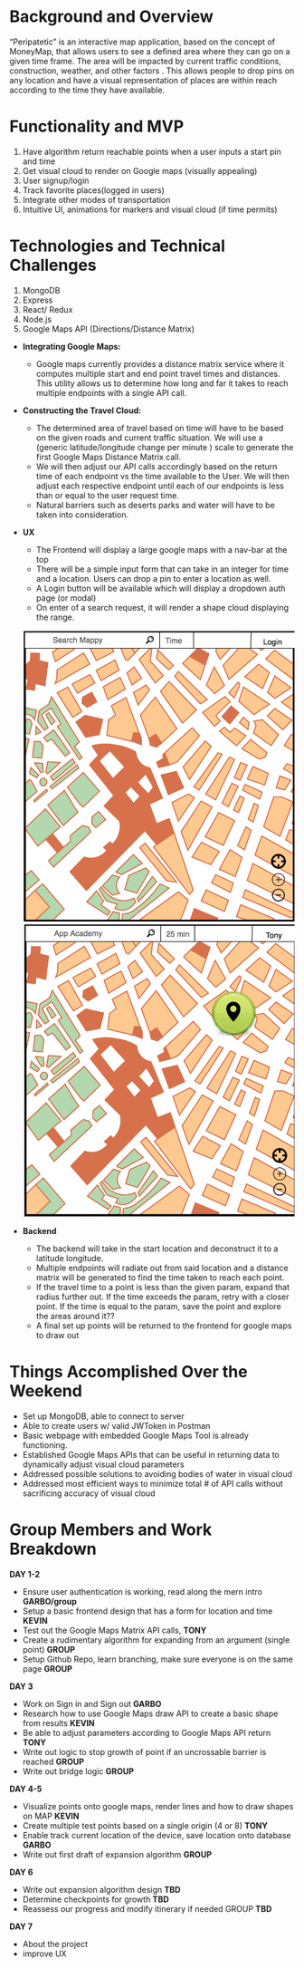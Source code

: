 # Background and Overview

“Peripatetic” is an interactive map application, based on the concept of MoneyMap, that allows users to see a defined area where they can go on a given time frame. The area will be impacted by current traffic conditions, construction, weather, and other factors . This allows people to drop pins on any location and have a visual representation of places are within reach according to the time they have available.

# Functionality and MVP

1. Have algorithm return reachable points when a user inputs a start pin and time
2. Get visual cloud to render on Google maps (visually appealing)
3. User signup/login
4. Track favorite places(logged in users)
5. Integrate other modes of transportation
6. Intuitive UI, animations for markers and visual cloud (if time permits)

# Technologies and Technical Challenges

1. MongoDB
2. Express
3. React/ Redux
4. Node.js
5. Google Maps API (Directions/Distance Matrix)

* **Integrating Google Maps:** 
    * Google maps currently provides a distance matrix service where it computes multiple start and end point travel times and distances. This utility allows us to determine how long and far it takes to reach multiple endpoints with a single API call.
* **Constructing the Travel Cloud:**
    * The determined area of travel based on time will have to be based on the given roads and current traffic situation. We will use a (generic latitude/longitude change per minute ) scale to generate the first Google Maps Distance Matrix call. 
    * We will then adjust our API calls accordingly based on the return time of each endpoint vs the time available to the User. We will then adjust each respective endpoint until each of our endpoints is less than or equal to the user request time.
    * Natural barriers such as deserts parks and water will have to be taken into consideration.
* **UX**
    * The Frontend will display a large google maps with a nav-bar at the top
    * There will be a simple input form that can take in an integer for time and a location. Users can drop a pin to enter a location as well. 
    * A Login button will be available which will display a dropdown auth page (or modal)
    * On enter of a search request, it will render a shape cloud displaying the range.

    ![link](readme-images/Maps1.png)
    ![link](readme-images/Maps2.png)
* **Backend**
    * The backend will take in the start location and deconstruct it to a latitude longitude.
    * Multiple endpoints will radiate out from said location and a distance matrix will be generated to find the time taken to reach each point.
    * If the travel time to a point is less than the given param, expand that radius further out. If the time exceeds the param, retry with a closer point. If the time is equal to the param, save the point and explore the areas around it??
    * A final set up points will be returned to the frontend for google maps to draw out

# Things Accomplished Over the Weekend
* Set up MongoDB, able to connect to server
* Able to create users w/ valid JWToken in Postman
* Basic webpage with embedded Google Maps Tool is already functioning.
* Established Google Maps APIs that can be useful in returning data to dynamically adjust visual cloud parameters
* Addressed possible solutions to avoiding bodies of water in visual cloud
* Addressed most efficient ways to minimize total # of API calls without sacrificing accuracy of visual cloud

# Group Members and Work Breakdown
**DAY 1-2**
* Ensure user authentication is working, read along the mern intro  **GARBO/group**
* Setup a basic frontend design that has a form for location and time **KEVIN**
* Test out the Google Maps Matrix API calls, **TONY**
* Create a rudimentary algorithm for expanding from an argument (single point) **GROUP**
* Setup Github Repo, learn branching, make sure everyone is on the same page **GROUP**

**DAY 3**
* Work on Sign in and Sign out **GARBO**
* Research how to use Google Maps draw API to create a basic shape from results **KEVIN**
* Be able to adjust parameters according to Google Maps API return **TONY**
* Write out logic to stop growth of point if an uncrossable barrier is reached **GROUP**
* Write out bridge logic **GROUP**

**DAY 4-5**
* Visualize points onto google maps, render lines and how to draw shapes on MAP **KEVIN**
* Create multiple test points based on a single origin (4 or 8) **TONY**
* Enable track current location of the device, save location onto database **GARBO**
* Write out first draft of expansion algorithm **GROUP**

**DAY 6**
* Write out expansion algorithm design **TBD**
* Determine checkpoints for growth **TBD**
* Reassess our progress and modify itinerary if needed GROUP **TBD**


**DAY 7**
* About the project
* improve UX



